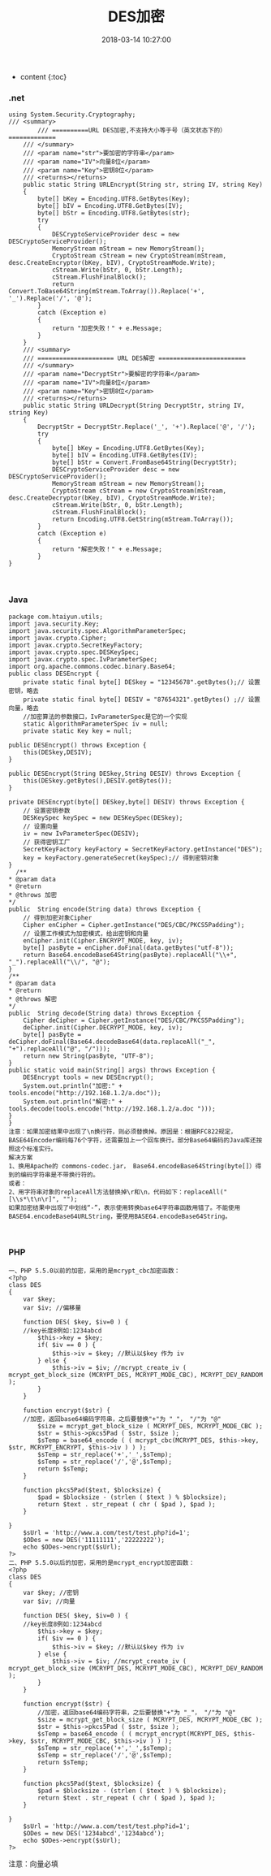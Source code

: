 ﻿---
layout: post
title:  "DES加密"
date:   2018-03-14 10:27:00
categories: java
excerpt:  DES加密
---

* content
{:toc}




### .net


    using System.Security.Cryptography;
    /// <summary>
            /// ==========URL DES加密,不支持大小等于号（英文状态下的）=============
        /// </summary>
        /// <param name="str">要加密的字符串</param>
        /// <param name="IV">向量8位</param>
        /// <param name="Key">密钥8位</param>
        /// <returns></returns>
        public static String URLEncrypt(String str, string IV, string Key)
        {
            byte[] bKey = Encoding.UTF8.GetBytes(Key);
            byte[] bIV = Encoding.UTF8.GetBytes(IV);
            byte[] bStr = Encoding.UTF8.GetBytes(str);
            try
            {
                DESCryptoServiceProvider desc = new DESCryptoServiceProvider();
                MemoryStream mStream = new MemoryStream();
                CryptoStream cStream = new CryptoStream(mStream, desc.CreateEncryptor(bKey, bIV), CryptoStreamMode.Write);
                cStream.Write(bStr, 0, bStr.Length);
                cStream.FlushFinalBlock();
                return Convert.ToBase64String(mStream.ToArray()).Replace('+', '_').Replace('/', '@');
            }
            catch (Exception e)
            {
                return "加密失败！" + e.Message;
            }
        }
        /// <summary>
        /// ===================== URL DES解密 ========================
        /// </summary>
        /// <param name="DecryptStr">要解密的字符串</param>
        /// <param name="IV">向量8位</param>
        /// <param name="Key">密钥8位</param>
        /// <returns></returns>
        public static String URLDecrypt(String DecryptStr, string IV, string Key)
        {
            DecryptStr = DecryptStr.Replace('_', '+').Replace('@', '/');
            try
            {
                byte[] bKey = Encoding.UTF8.GetBytes(Key);
                byte[] bIV = Encoding.UTF8.GetBytes(IV);
                byte[] bStr = Convert.FromBase64String(DecryptStr);
                DESCryptoServiceProvider desc = new DESCryptoServiceProvider();
                MemoryStream mStream = new MemoryStream();
                CryptoStream cStream = new CryptoStream(mStream, desc.CreateDecryptor(bKey, bIV), CryptoStreamMode.Write);
                cStream.Write(bStr, 0, bStr.Length);
                cStream.FlushFinalBlock();
                return Encoding.UTF8.GetString(mStream.ToArray());
            }
            catch (Exception e)
            {
                return "解密失败！" + e.Message;
            }
    }

 
### Java

    package com.htaiyun.utils;
    import java.security.Key;
    import java.security.spec.AlgorithmParameterSpec;
    import javax.crypto.Cipher;
    import javax.crypto.SecretKeyFactory;
    import javax.crypto.spec.DESKeySpec;
    import javax.crypto.spec.IvParameterSpec;
    import org.apache.commons.codec.binary.Base64;
    public class DESEncrypt {
        private static final byte[] DESkey = "12345678".getBytes();// 设置密钥，略去
        private static final byte[] DESIV = "87654321".getBytes() ;// 设置向量，略去
        //加密算法的参数接口，IvParameterSpec是它的一个实现
        static AlgorithmParameterSpec iv = null;
        private static Key key = null;
        
    public DESEncrypt() throws Exception {
        this(DESkey,DESIV);
    }
    
    public DESEncrypt(String DESkey,String DESIV) throws Exception {
        this(DESkey.getBytes(),DESIV.getBytes());
    }
    
    private DESEncrypt(byte[] DESkey,byte[] DESIV) throws Exception {
        // 设置密钥参数
        DESKeySpec keySpec = new DESKeySpec(DESkey);
        // 设置向量
        iv = new IvParameterSpec(DESIV);
        // 获得密钥工厂
        SecretKeyFactory keyFactory = SecretKeyFactory.getInstance("DES");
        key = keyFactory.generateSecret(keySpec);// 得到密钥对象
    }
      /**
    * @param data
    * @return
    * @throws 加密
    */
    public  String encode(String data) throws Exception {
        // 得到加密对象Cipher
        Cipher enCipher = Cipher.getInstance("DES/CBC/PKCS5Padding");
        // 设置工作模式为加密模式，给出密钥和向量
        enCipher.init(Cipher.ENCRYPT_MODE, key, iv);
        byte[] pasByte = enCipher.doFinal(data.getBytes("utf-8"));
        return Base64.encodeBase64String(pasByte).replaceAll("\\+", "_").replaceAll("\\/", "@");
    }
    /**
    * @param data
    * @return
    * @throws 解密
    */
    public  String decode(String data) throws Exception {
        Cipher deCipher = Cipher.getInstance("DES/CBC/PKCS5Padding");
        deCipher.init(Cipher.DECRYPT_MODE, key, iv);
        byte[] pasByte = deCipher.doFinal(Base64.decodeBase64(data.replaceAll("_", "+").replaceAll("@", "/")));
        return new String(pasByte, "UTF-8");
    }
    public static void main(String[] args) throws Exception {
        DESEncrypt tools = new DESEncrypt();
        System.out.println("加密:" + tools.encode("http://192.168.1.2/a.doc"));
        System.out.println("解密:" + tools.decode(tools.encode("http://192.168.1.2/a.doc ")));
    }
    }
    注意：如果加密结果中出现了\n换行符，则必须替换掉。原因是：根据RFC822规定，BASE64Encoder编码每76个字符，还需要加上一个回车换行。部分Base64编码的Java库还按照这个标准实行。
    解决方案 
    1、换用Apache的 commons-codec.jar， Base64.encodeBase64String(byte[]）得到的编码字符串是不带换行符的。 
    或者： 
    2、用字符串对象的replaceAll方法替换掉\r和\n，代码如下：replaceAll("[\\s*\t\n\r]", "");  
    如果加密结果中出现了中划线“-”，表示使用转换base64字符串函数用错了。不能使用BASE64.encodeBase64URLString，要使用BASE64.encodeBase64String。
 



### PHP

    一、PHP 5.5.0以前的加密，采用的是mcrypt_cbc加密函数：
    <?php
    class DES
    {
        var $key;
        var $iv; //偏移量
        
        function DES( $key, $iv=0 ) {
        //key长度8例如:1234abcd
            $this->key = $key;
            if( $iv == 0 ) {
                $this->iv = $key; //默认以$key 作为 iv
            } else {
                $this->iv = $iv; //mcrypt_create_iv ( mcrypt_get_block_size (MCRYPT_DES, MCRYPT_MODE_CBC), MCRYPT_DEV_RANDOM );
            }
        }
        
        function encrypt($str) {
        //加密，返回base64编码字符串，之后要替换"+"为 "_"， "/"为 "@"
            $size = mcrypt_get_block_size ( MCRYPT_DES, MCRYPT_MODE_CBC );
            $str = $this->pkcs5Pad ( $str, $size );
            $sTemp = base64_encode ( ( mcrypt_cbc(MCRYPT_DES, $this->key, $str, MCRYPT_ENCRYPT, $this->iv ) ) );
            $sTemp = str_replace('+','_',$sTemp);
            $sTemp = str_replace('/','@',$sTemp);
            return $sTemp;
        }
        
        function pkcs5Pad($text, $blocksize) {
            $pad = $blocksize - (strlen ( $text ) % $blocksize);
            return $text . str_repeat ( chr ( $pad ), $pad );
        }
        
    }
        $sUrl = 'http://www.a.com/test/test.php?id=1';
        $ODes = new DES('11111111','22222222');
        echo $ODes->encrypt($sUrl);
    ?>
    二、PHP 5.5.0以后的加密，采用的是mcrypt_encrypt加密函数：
    <?php
    class DES
    {
        var $key; //密钥
        var $iv; //向量
        
        function DES( $key, $iv=0 ) {
        //key长度8例如:1234abcd
            $this->key = $key;
            if( $iv == 0 ) {
                $this->iv = $key; //默认以$key 作为 iv
            } else {
                $this->iv = $iv; //mcrypt_create_iv ( mcrypt_get_block_size (MCRYPT_DES, MCRYPT_MODE_CBC), MCRYPT_DEV_RANDOM );
            }
        }
        
        function encrypt($str) {
            //加密，返回base64编码字符串，之后要替换"+"为 "_"， "/"为 "@"
            $size = mcrypt_get_block_size ( MCRYPT_DES, MCRYPT_MODE_CBC );
            $str = $this->pkcs5Pad ( $str, $size );
            $sTemp = base64_encode ( ( mcrypt_encrypt(MCRYPT_DES, $this->key, $str, MCRYPT_MODE_CBC, $this->iv ) ) );
            $sTemp = str_replace('+','_',$sTemp);
            $sTemp = str_replace('/','@',$sTemp);
            return $sTemp;
        }
        
        function pkcs5Pad($text, $blocksize) {
            $pad = $blocksize - (strlen ( $text ) % $blocksize);
            return $text . str_repeat ( chr ( $pad ), $pad );
        }
        
    }
        $sUrl = 'http://www.a.com/test/test.php?id=1';
        $ODes = new DES('1234abcd','1234abcd');
        echo $ODes->encrypt($sUrl);
    ?>

注意：向量必填
